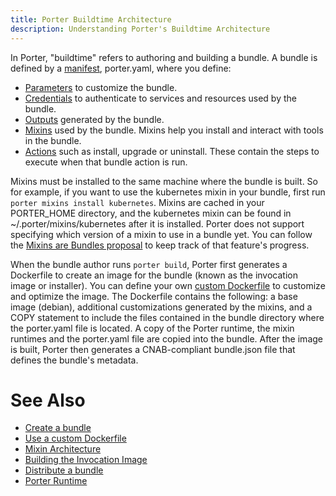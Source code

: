 ```yaml
---
title: Porter Buildtime Architecture
description: Understanding Porter's Buildtime Architecture
---
```


In Porter, "buildtime" refers to authoring and building a bundle.
A bundle is defined by a [manifest], porter.yaml, where you define:

* [Parameters] to customize the bundle.
* [Credentials] to authenticate to services and resources used by the bundle.
* [Outputs] generated by the bundle.
* [Mixins] used by the bundle. Mixins help you install and interact with tools in the bundle. 
* [Actions] such as install, upgrade or uninstall. These contain the steps to execute when that bundle action is run.

Mixins must be installed to the same machine where the bundle is built.
So for example, if you want to use the kubernetes mixin in your bundle, first run `porter mixins install kubernetes`.
Mixins are cached in your PORTER_HOME directory, and the kubernetes mixin can be found in ~/.porter/mixins/kubernetes after it is installed.
Porter does not support specifying which version of a mixin to use in a bundle yet.
You can follow the [Mixins are Bundles proposal](https://github.com/getporter/proposals/blob/main/pep/005-mixins-are-bundles.md) to keep track of that feature's progress.

When the bundle author runs `porter build`, Porter first generates a Dockerfile to create an image for the bundle (known as the invocation image or installer).
You can define your own [custom Dockerfile](/bundle/custom-dockerfile/) to customize and optimize the image.
The Dockerfile contains the following: a base image (debian), additional customizations generated by the mixins, and a COPY statement to include the files contained in the bundle directory where the porter.yaml file is located.
A copy of the Porter runtime, the mixin runtimes and the porter.yaml file are copied into the bundle.
After the image is built, Porter then generates a CNAB-compliant bundle.json file that defines the bundle's metadata.

# See Also

* [Create a bundle](/bundle/create/)
* [Use a custom Dockerfile](/bundle/custom-dockerfile/)
* [Mixin Architecture](/how-to-guides/work-with-mixins)
* [Building the Invocation Image](TODO)
* [Distribute a bundle](/distribute-bundles/)
* [Porter Runtime](/architecture-runtime/)

[manifest]: /bundle/manifest/
[Parameters]: /parameters/
[Credentials]: /credentials/
[Outputs]: /bundle/manifest/#outputs
[Mixins]: /mixins/
[Actions]: /bundle/manifest/#bundle-actions
